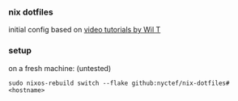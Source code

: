 ### nix dotfiles

initial config based on [video tutorials by Wil T][1]

### setup

on a fresh machine: (untested)

```
sudo nixos-rebuild switch --flake github:nyctef/nix-dotfiles#<hostname>
```


[1]: https://www.youtube.com/watch?v=Dy3KHMuDNS8
